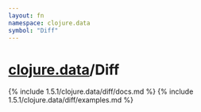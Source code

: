 ```yaml
---
layout: fn
namespace: clojure.data
symbol: "Diff"
---
```


# [clojure.data](../)/Diff

{% include 1.5.1/clojure.data/diff/docs.md %}
{% include 1.5.1/clojure.data/diff/examples.md %}

